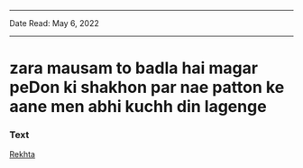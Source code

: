 ***
Date Read: May 6, 2022
***

# zara mausam to badla hai magar peDon ki shakhon par nae patton ke aane men abhi kuchh din lagenge

### Text
[Rekhta](https://www.rekhta.org/ghazals/zaraa-mausam-to-badlaa-hai-magar-pedon-kii-shaakhon-par-nae-patton-ke-aane-men-abhii-kuchh-din-lagenge-javed-akhtar-ghazals?lang=ur)

